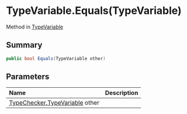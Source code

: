 # TypeVariable.Equals(TypeVariable)

Method in [TypeVariable](/docs/api/csharp/typechecker.typevariable.md)

## Summary



```csharp
public bool Equals(TypeVariable other)
```

## Parameters

|Name|Description|
|:---|:---|
|[TypeChecker.TypeVariable](/docs/api/csharp/typechecker.typevariable.md) other||

